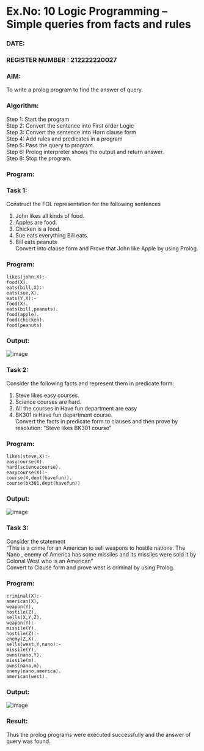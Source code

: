 # Ex.No: 10  Logic Programming –  Simple queries from facts and rules
### DATE:                                                                         
### REGISTER NUMBER : 212222220027
### AIM: 
To write a prolog program to find the answer of query. 
###  Algorithm:
 Step 1: Start the program <br> 
 Step 2: Convert the sentence into First order Logic  <br> 
 Step 3:  Convert the sentence into Horn clause form  <br> 
 Step 4: Add rules and predicates in a program   <br> 
 Step 5:  Pass the query to program. <br> 
 Step 6: Prolog interpreter shows the output and return answer. <br> 
 Step 8:  Stop the program.
### Program:
### Task 1:
Construct the FOL representation for the following sentences <br> 
1.	John likes all kinds of food.  <br> 
2.	Apples are food.  <br> 
3.	Chicken is a food.  <br> 
4.	Sue eats everything Bill eats. <br> 
5.	 Bill eats peanuts  <br> 
   Convert into clause form and Prove that John like Apple by using Prolog. <br> 
### Program:
```
likes(john,X):-
food(X). 
eats(bill,X):-
eats(sue,X). 
eats(Y,X):-
food(X).
eats(bill,peanuts). 
food(apple). 
food(chicken). 
food(peanuts)
```


### Output:
![image](https://github.com/Gopika-5/AI_Lab_2023-24/assets/147976522/939cc193-25c2-4cce-808a-bd0bb26dd1ab)


### Task 2:
Consider the following facts and represent them in predicate form: <br>              
1.	Steve likes easy courses. <br> 
2.	Science courses are hard. <br> 
3. All the courses in Have fun department are easy <br> 
4. BK301 is Have fun department course.<br> 
Convert the facts in predicate form to clauses and then prove by resolution: “Steve likes BK301 course”<br> 

### Program:
```
likes(steve,X):-
easycourse(X). 
hard(sciencecourse). 
easycourse(X):-
course(X,dept(havefun)). 
course(bk301,dept(havefun))
```


### Output:
![image](https://github.com/Gopika-5/AI_Lab_2023-24/assets/147976522/1b6e5205-727a-4838-8475-bcde5ed2c005)


### Task 3:
Consider the statement <br> 
“This is a crime for an American to sell weapons to hostile nations. The Nano , enemy of America has some missiles and its missiles were sold it by Colonal West who is an American” <br> 
Convert to Clause form and prove west is criminal by using Prolog.<br> 
### Program:
```
criminal(X):-
american(X), 
weapon(Y), 
hostile(Z), 
sells(X,Y,Z). 
weapon(Y):-
missile(Y). 
hostile(Z):-
enemy(Z,X). 
sells(west,Y,nano):-
missile(Y), 
owns(nano,Y). 
missile(m).
owns(nano,m). 
enemy(nano,america). 
american(west).
```

### Output:
![image](https://github.com/Gopika-5/AI_Lab_2023-24/assets/147976522/68fdd54d-4201-4bbd-abdb-216a4e925777)


### Result:
Thus the prolog programs were executed successfully and the answer of query was found.
